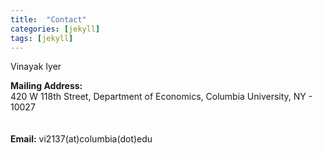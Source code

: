 ```yaml
---
title:  "Contact"
categories: [jekyll]
tags: [jekyll]
---
```

Vinayak Iyer

<strong>Mailing Address:</strong><br/> 420 W 118th Street, Department of Economics, Columbia University, NY - 10027  
<br/><br/>
<strong>Email:</strong> vi2137(at)columbia(dot)edu  
